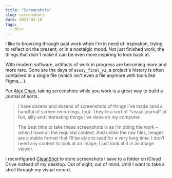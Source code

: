 ```yaml
---
title: "Screenshots"
slug: screenshots
date: 2023-02-10
tags:
  - Misc
---
```


I like to browsing through past work when I'm in need of inspiration, trying to reflect on the present, or in a nostalgic mood. Not just finished work, the things that didn't make it can be even more inspiring to look back at.

With modern software, artifacts of work in progress are becoming more and more rare. Gone are the days of `essay_final_v2`, a project's history is often contained in a single file (which isn't even a file anymore with tools like Figma,…).

Per [Alex Chan](https://alexwlchan.net/2022/screenshots/), taking screenshots while you work is a great way to build a journal of sorts.

> I have dozens and dozens of screenshots of things I’ve made (and a handful of screen recordings, too). They’re a sort of “visual journal” of fun, silly and interesting things I’ve done on my computer.
>
> The best time to take these screenshots is as I’m doing the work – when I have all the required context. And unlike the raw files, images are a stable format that I’ll be able to read for a very long time. I don’t need any context to look at an image; I just look at it in an image viewer.

I reconfigured [CleanShot](https://cleanshot.com/) to store screenshots I save to a folder on iCloud Drive instead of my desktop. Out of sight, out of mind. Until I want to take a stroll through my visual record.
